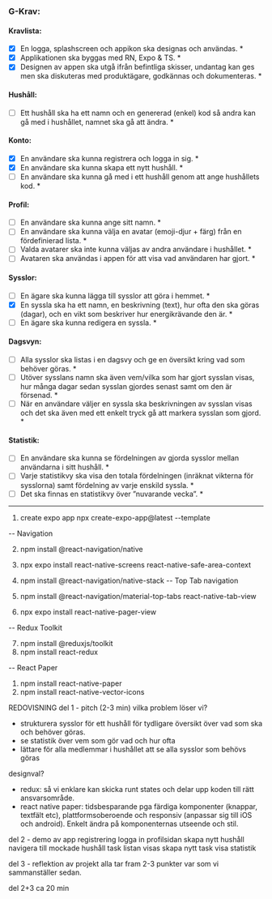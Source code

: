 ### G-Krav:

#### Kravlista:

- [x] En logga, splashscreen och appikon ska designas och användas. \*
- [x] Applikationen ska byggas med RN, Expo & TS. \*
- [x] Designen av appen ska utgå ifrån befintliga skisser, undantag kan ges men ska diskuteras med produktägare, godkännas och dokumenteras. \*

#### Hushåll:

- [ ] Ett hushåll ska ha ett namn och en genererad (enkel) kod så andra kan gå med i hushållet, namnet ska gå att ändra. \*

#### Konto:

- [x] En användare ska kunna registrera och logga in sig. \*
- [x] En användare ska kunna skapa ett nytt hushåll. \*
- [ ] En användare ska kunna gå med i ett hushåll genom att ange hushållets kod. \*

#### Profil:

- [ ] En användare ska kunna ange sitt namn. \*
- [ ] En användare ska kunna välja en avatar (emoji-djur + färg) från en fördefinierad lista. \*
- [ ] Valda avatarer ska inte kunna väljas av andra användare i hushållet. \*
- [ ] Avataren ska användas i appen för att visa vad användaren har gjort. \*

#### Sysslor:

- [ ] En ägare ska kunna lägga till sysslor att göra i hemmet. \*
- [x] En syssla ska ha ett namn, en beskrivning (text), hur ofta den ska göras (dagar), och en vikt som beskriver hur energikrävande den är. \*
- [ ] En ägare ska kunna redigera en syssla. \*

#### Dagsvyn:

- [ ] Alla sysslor ska listas i en dagsvy och ge en översikt kring vad som behöver göras. \*
- [ ] Utöver sysslans namn ska även vem/vilka som har gjort sysslan visas, hur många dagar sedan sysslan gjordes senast samt om den är försenad. \*
- [ ] När en användare väljer en syssla ska beskrivningen av sysslan visas och det ska även med ett enkelt tryck gå att markera sysslan som gjord. \*

#### Statistik:

- [ ] En användare ska kunna se fördelningen av gjorda sysslor mellan användarna i sitt hushåll. \*
- [ ] Varje statistikvy ska visa den totala fördelningen (inräknat vikterna för sysslorna) samt fördelning av varje enskild syssla. \*
- [ ] Det ska finnas en statistikvy över ”nuvarande vecka”. \*

---

1. create expo app
   npx create-expo-app@latest --template

-- Navigation

2. npm install @react-navigation/native
3. npx expo install react-native-screens react-native-safe-area-context
4. npm install @react-navigation/native-stack
   -- Top Tab navigation

5. npm install @react-navigation/material-top-tabs react-native-tab-view
6. npx expo install react-native-pager-view

-- Redux Toolkit

7. npm install @reduxjs/toolkit
8. npm install react-redux

-- React Paper

1. npm install react-native-paper
2. npm install react-native-vector-icons

REDOVISNING
del 1 - pitch (2-3 min)
vilka problem löser vi?

- strukturera sysslor för ett hushåll för tydligare översikt över vad som ska och behöver göras.
- se statistik över vem som gör vad och hur ofta
- lättare för alla medlemmar i hushållet att se alla sysslor som behövs göras

designval?

- redux: så vi enklare kan skicka runt states och delar upp koden till rätt ansvarsområde.
- react native paper: tidsbesparande pga färdiga komponenter (knappar, textfält etc), plattformsoberoende och responsiv (anpassar sig till iOS och android).
  Enkelt ändra på komponenternas utseende och stil.

del 2 - demo av app
registrering
logga in
profilsidan
skapa nytt hushåll
navigera till mockade hushåll
task listan visas
skapa nytt task
visa statistik

del 3 - reflektion av projekt
alla tar fram 2-3 punkter var som vi sammanställer sedan.

del 2+3 ca 20 min
